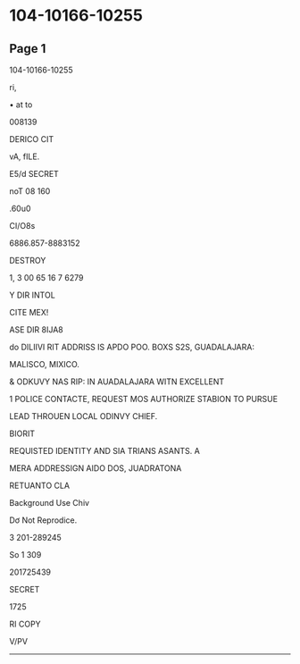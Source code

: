 # 104-10166-10255

## Page 1

104-10166-10255

ri,

• at to

008139

DERICO CIT

vA, fILE.

E5/d SECRET

noT 08 160

.60u0

CI/O8s

6886.857-8883152

DESTROY

1, 3 00 65 16 7 6279

Y DIR INTOL

CITE MEX!

ASE DIR 8IJA8

do DILIIVI RIT ADDRISS IS APDO POO. BOXS S2S, GUADALAJARA:

MALISCO, MIXICO.

& ODKUVY NAS RIP: IN AUADALAJARA WITN EXCELLENT

1 POLICE CONTACTE, REQUEST MOS AUTHORIZE STABION TO PURSUE

LEAD THROUEN LOCAL ODINVY CHIEF.

BIORIT

REQUISTED IDENTITY AND SIA TRIANS ASANTS. A

MERA ADDRESSIGN AIDO DOS, JUADRATONA

RETUANTO CLA

Background Use Chiv

Dơ Not Reprodice.

3 201-289245

So 1 309

201725439

SECRET

1725

RI COPY

V/PV

---

